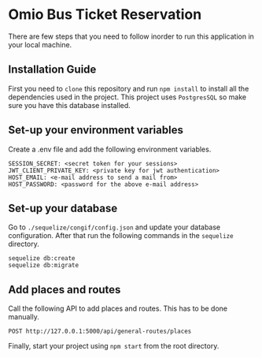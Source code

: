 # Omio Bus Ticket Reservation

There are few steps that you need to follow inorder to run this application
in your local machine.

## Installation Guide

First you need to `clone` this repository and run `npm install` to
install all the dependencies used in the project. This project uses `PostgresSQL`
so make sure you have this database installed.

## Set-up your environment variables

Create a .env file and add the following environment variables.

```
SESSION_SECRET: <secret token for your sessions>
JWT_CLIENT_PRIVATE_KEY: <private key for jwt authentication>
HOST_EMAIL: <e-mail address to send a mail from>
HOST_PASSWORD: <password for the above e-mail address>
```

## Set-up your database

Go to `./sequelize/congif/config.json` and update your database configuration. After that
run the following commands in the `sequelize` directory.

```
sequelize db:create
sequelize db:migrate
```

## Add places and routes

Call the following API to add places and routes. This has to be done manually.

```
POST http://127.0.0.1:5000/api/general-routes/places
```

Finally, start your project using `npm start` from the root directory.
